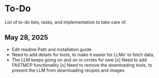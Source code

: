 # To-Do 
List of to-do lists, tasks, and implementation to take care of.

## May 28, 2025
- Edit readme Path and installation guide
- Need to add details for tools, to make it easier for LLMs' to fetch data,
- The LLM keeps going on and on in circles for now
[x] Need to add FASTMCP functionality
[x] Need to remove the downloading tools, to prevent the LLM from downloading recipes and images